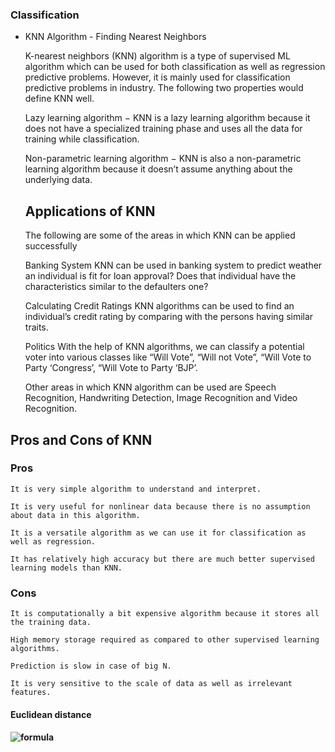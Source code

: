 
### Classification

- KNN Algorithm - Finding Nearest Neighbors
  
    K-nearest neighbors (KNN) algorithm is a type of supervised ML algorithm which can be used for both classification as well as regression predictive problems. However, it is mainly used for classification predictive problems in industry. The following two properties would define KNN well.

    Lazy learning algorithm − KNN is a lazy learning algorithm because it does not have a specialized training phase and uses all the data for training while classification.

    Non-parametric learning algorithm − KNN is also a non-parametric learning algorithm because it doesn’t assume anything about the underlying data.

  ## Applications of KNN
    The following are some of the areas in which KNN can be applied successfully 

    Banking System
    KNN can be used in banking system to predict weather an individual is fit for loan approval? Does that individual have the characteristics similar to the defaulters one?

    Calculating Credit Ratings
    KNN algorithms can be used to find an individual’s credit rating by comparing with the persons having similar traits.

    Politics
    With the help of KNN algorithms, we can classify a potential voter into various classes like “Will Vote”, “Will not Vote”, “Will Vote to Party ‘Congress’, “Will Vote to Party ‘BJP’.

    Other areas in which KNN algorithm can be used are Speech Recognition, Handwriting Detection, Image Recognition and Video Recognition.

## Pros and Cons of KNN

### Pros
    It is very simple algorithm to understand and interpret.

    It is very useful for nonlinear data because there is no assumption about data in this algorithm.

    It is a versatile algorithm as we can use it for classification as well as regression.

    It has relatively high accuracy but there are much better supervised learning models than KNN.

### Cons
    It is computationally a bit expensive algorithm because it stores all the training data.

    High memory storage required as compared to other supervised learning algorithms.

    Prediction is slow in case of big N.

    It is very sensitive to the scale of data as well as irrelevant features.

#### Euclidean distance
 #### ![formula](https://render.githubusercontent.com/render/math?math=d%20=\sqrt{(%20x_2%20-%20x_1)^2%20%2B%20(%20y_2%20-%20y_1)^2%20})
